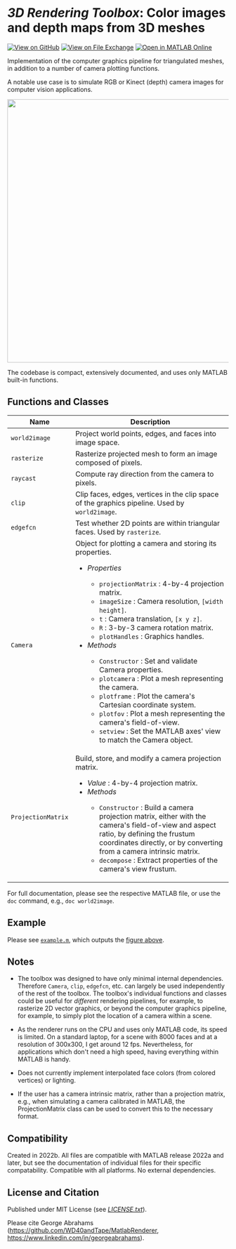 # *3D Rendering Toolbox*: Color images and depth maps from 3D meshes

[![View on GitHub](https://img.shields.io/badge/GitHub-Repository-171515)](https://github.com/WD40andTape/MatlabRenderer)
[![View on File Exchange](https://www.mathworks.com/matlabcentral/images/matlab-file-exchange.svg)](https://mathworks.com/matlabcentral/fileexchange/159386-3d-rendering-toolbox-color-image-and-depth-map-from-mesh)
[![Open in MATLAB Online](https://www.mathworks.com/images/responsive/global/open-in-matlab-online.svg)](https://matlab.mathworks.com/open/fileexchange/v1?id=159386&file=example.m)

Implementation of the computer graphics pipeline for triangulated meshes, in addition to a number of camera plotting functions.

A notable use case is to simulate RGB or Kinect (depth) camera images for computer vision applications.

<img src="figure.gif" width="600px">

The codebase is compact, extensively documented, and uses only MATLAB built-in functions.

## Functions and Classes

| Name | Description
| -- | -- |
| `world2image` | Project world points, edges, and faces into image space. |
| `rasterize` | Rasterize projected mesh to form an image composed of pixels. |
| `raycast` | Compute ray direction from the camera to pixels. |
| `clip` | Clip faces, edges, vertices in the clip space of the graphics pipeline. Used by `world2image`. |
| `edgefcn` | Test whether 2D points are within triangular faces. Used by `rasterize`. |
| `Camera` | Object for plotting a camera and storing its properties.<ul><li>*Properties*</li><ul><li>`projectionMatrix` : 4-by-4 projection matrix.</li><li>`imageSize` : Camera resolution, `[width height]`.</li><li>`t` : Camera translation, `[x y z]`.</li><li>`R` : 3-by-3 camera rotation matrix.</li><li>`plotHandles` : Graphics handles.</li></ul><li>*Methods*</li><ul><li>`Constructor` : Set and validate Camera properties.</li><li>`plotcamera` : Plot a mesh representing the camera.</li><li>`plotframe` : Plot the camera's Cartesian coordinate system.</li><li>`plotfov` : Plot a mesh representing the camera's field-of-view.</li><li>`setview` : Set the MATLAB axes' view to match the Camera object.</li></ul></ul> |
| `ProjectionMatrix` | Build, store, and modify a camera projection matrix.<ul><li>*Value* : 4-by-4 projection matrix.</li><li>*Methods*</li><ul><li>`Constructor` : Build a camera projection matrix, either with the camera's field-of-view and aspect ratio, by defining the frustum coordinates directly, or by converting from a camera intrinsic matrix.</li><li>`decompose` : Extract properties of the camera's view frustum.</li></ul></ul> |

For full documentation, please see the respective MATLAB file, or use the `doc` command, e.g., `doc world2image`.

## Example

Please see [`example.m`](example.m), which outputs the [figure above](figure.gif).

## Notes

- The toolbox was designed to have only minimal internal dependencies. Therefore `Camera`, `clip`, `edgefcn`, etc. can largely be used independently of the rest of the toolbox. The toolbox's individual functions and classes could be useful for *different* rendering pipelines, for example, to rasterize 2D vector graphics, or beyond the computer graphics pipeline, for example, to simply plot the location of a camera within a scene.

- As the renderer runs on the CPU and uses only MATLAB code, its speed is limited. On a standard laptop, for a scene with 8000 faces and at a resolution of 300x300, I get around 12 fps. Nevertheless, for applications which don't need a high speed, having everything within MATLAB is handy.

- Does not currently implement interpolated face colors (from colored vertices) or lighting.

- If the user has a camera intrinsic matrix, rather than a projection matrix, e.g., when simulating a camera calibrated in MATLAB, the ProjectionMatrix class can be used to convert this to the necessary format.

## Compatibility

Created in 2022b. All files are compatible with MATLAB release 2022a and later, but see the documentation of  individual files for their specific compatability. Compatible with all platforms. No external dependencies.

## License and Citation

Published under MIT License (see [*LICENSE.txt*](LICENSE.txt)).

Please cite George Abrahams (https://github.com/WD40andTape/MatlabRenderer, https://www.linkedin.com/in/georgeabrahams).